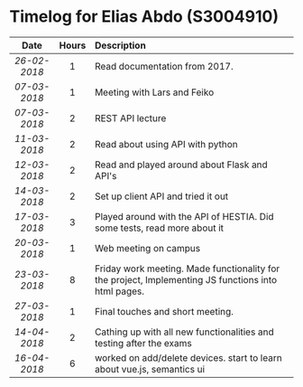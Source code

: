 # Timelog for Elias Abdo (S3004910)

| Date         |   Hours     | Description                                                                                                        |
| :---:        |       :---: | :---                                                                                                               |
| *26-02-2018* | 1 | Read documentation from 2017.                                     |
| *07-03-2018* | 1 | Meeting with Lars and Feiko
| *07-03-2018* | 2 | REST API lecture                                                                                        |
| *11-03-2018* | 2 | Read about using API with python|
| *12-03-2018* | 2 | Read and played around about Flask and API's|
| *14-03-2018* | 2 | Set up client API and tried it out |
| *17-03-2018* | 3 | Played around with the API of HESTIA. Did some tests, read more about it
| *20-03-2018* | 1 | Web meeting on campus
| *23-03-2018* | 8 | Friday work meeting. Made functionality for the project, Implementing JS functions into html pages.|
| *27-03-2018* | 1 | Final touches and short meeting.
| *14-04-2018* | 2 | Cathing up with all new functionalities and testing after the exams
| *16-04-2018* | 6 | worked on add/delete devices. start to learn about vue.js, semantics ui
